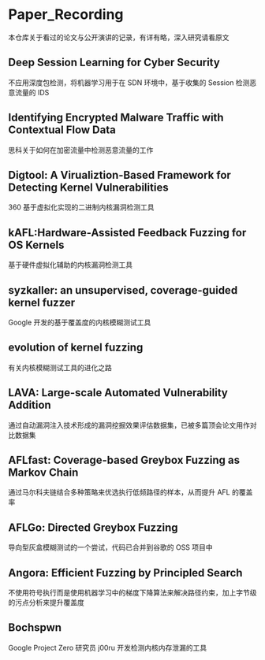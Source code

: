 # Paper_Recording
本仓库关于看过的论文与公开演讲的记录，有详有略，深入研究请看原文

## Deep Session Learning for Cyber Security
不应用深度包检测，将机器学习用于在 SDN 环境中，基于收集的 Session 检测恶意流量的 IDS

## Identifying Encrypted Malware Traffic with Contextual Flow Data
思科关于如何在加密流量中检测恶意流量的工作

## Digtool: A Virualiztion-Based Framework for Detecting Kernel Vulnerabilities
360 基于虚拟化实现的二进制内核漏洞检测工具

## kAFL:Hardware-Assisted Feedback Fuzzing for OS Kernels
基于硬件虚拟化辅助的内核漏洞检测工具

## syzkaller: an unsupervised, coverage-guided kernel fuzzer
Google 开发的基于覆盖度的内核模糊测试工具

## evolution of kernel fuzzing
有关内核模糊测试工具的进化之路

## LAVA: Large-scale Automated Vulnerability Addition
通过自动漏洞注入技术形成的漏洞挖掘效果评估数据集，已被多篇顶会论文用作对比数据集

## AFLfast: Coverage-based Greybox Fuzzing as Markov Chain
通过马尔科夫链结合多种策略来优选执行低频路径的样本，从而提升 AFL 的覆盖率

## AFLGo: Directed Greybox Fuzzing
导向型灰盒模糊测试的一个尝试，代码已合并到谷歌的 OSS 项目中

## Angora: Efficient Fuzzing by Principled Search
不使用符号执行而是使用机器学习中的梯度下降算法来解决路径约束，加上字节级的污点分析来提升覆盖度

## Bochspwn
Google Project Zero 研究员 j00ru 开发检测内核内存泄漏的工具
